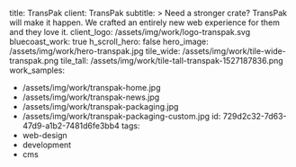 title: TransPak
client: TransPak
subtitle: >
  Need a stronger crate? TransPak will make it happen. We crafted an entirely new web experience for
  them and they love it.
client_logo: /assets/img/work/logo-transpak.svg
bluecoast_work: true
h_scroll_hero: false
hero_image: /assets/img/work/hero-transpak.jpg
tile_wide: /assets/img/work/tile-wide-transpak.png
tile_tall: /assets/img/work/tile-tall-transpak-1527187836.png
work_samples:
  - /assets/img/work/transpak-home.jpg
  - /assets/img/work/transpak-news.jpg
  - /assets/img/work/transpak-packaging.jpg
  - /assets/img/work/transpak-packaging-custom.jpg
id: 729d2c32-7d63-47d9-a1b2-7481d6fe3bb4
tags:
  - web-design
  - development
  - cms

